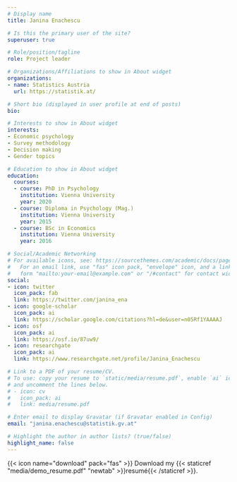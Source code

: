 ```yaml
---
# Display name
title: Janina Enachescu

# Is this the primary user of the site?
superuser: true

# Role/position/tagline
role: Project leader

# Organizations/Affiliations to show in About widget
organizations:
- name: Statistics Austria
  url: https://statistik.at/

# Short bio (displayed in user profile at end of posts)
bio: 

# Interests to show in About widget
interests:
- Economic psychology
- Survey methodology
- Decision making
- Gender topics

# Education to show in About widget
education:
  courses:
  - course: PhD in Psychology
    institution: Vienna University
    year: 2020
  - course: Diploma in Psychology (Mag.)
    institution: Vienna University
    year: 2015
  - course: BSc in Economics
    institution: Vienna University
    year: 2016

# Social/Academic Networking
# For available icons, see: https://sourcethemes.com/academic/docs/page-builder/#icons
#   For an email link, use "fas" icon pack, "envelope" icon, and a link in the
#   form "mailto:your-email@example.com" or "/#contact" for contact widget.
social:
- icon: twitter
  icon_pack: fab
  link: https://twitter.com/janina_ena
- icon: google-scholar
  icon_pack: ai
  link: https://scholar.google.com/citations?hl=de&user=n05Rf1YAAAAJ
- icon: osf
  icon_pack: ai
  link: https://osf.io/87uw9/
- icon: researchgate
  icon_pack: ai
  link: https://www.researchgate.net/profile/Janina_Enachescu

# Link to a PDF of your resume/CV.
# To use: copy your resume to `static/media/resume.pdf`, enable `ai` icons in `params.toml`, 
# and uncomment the lines below.
# - icon: cv
#   icon_pack: ai
#   link: media/resume.pdf

# Enter email to display Gravatar (if Gravatar enabled in Config)
email: "janina.enachescu@statistik.gv.at"

# Highlight the author in author lists? (true/false)
highlight_name: false
---
```




{{< icon name="download" pack="fas" >}} Download my {{< staticref "media/demo_resume.pdf" "newtab" >}}resumé{{< /staticref >}}.
